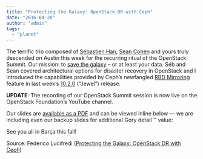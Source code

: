 ```yaml
---
title: "Protecting the Galaxy: OpenStack DR with Ceph"
date: "2016-04-28"
author: "admin"
tags: 
  - "planet"
---
```


The terrific trio composed of [Sébastien Han](https://twitter.com/sebastien_han), [Sean Cohen](https://twitter.com/SeanCohen_RH) and yours truly descended on Austin this week for the recurring ritual of the OpenStack Summit. Our mission: to [save the galaxy](https://www.openstack.org/summit/austin-2016/summit-schedule/events/7280) – or at least your data. Séb and Sean covered architectural options for disaster recovery in OpenStack and I introduced the capabilities provided by Ceph’s newfangled [RBD Mirroring](http://docs.ceph.com/docs/master/rbd/rbd-mirroring/) feature in last week’s [10.2.0](http://docs.ceph.com/docs/master/release-notes/#v10.2.0-jewel) (“Jewel”) release.

**UPDATE**: The recording of our OpenStack Summit session is now live on the OpenStack Foundation’s YouTube channel.

Our slides are [available as a PDF](http://people.redhat.com/%7Eflucifre/talks/Protecting%20the%20Galaxy%20-%20Multi-Region%20Disaster%20Recovery%20with%20OpenStack%20and%20Ceph.pdf) and can be viewed inline below — we are including even our backup slides for additional Gory detail ™ value:

See you all in Barça this fall!

Source: Federico Lucifredi ([Protecting the Galaxy: OpenStack DR with Ceph](http://f2.svbtle.com/saving-the-galaxy-openstack-dr-with-ceph))
